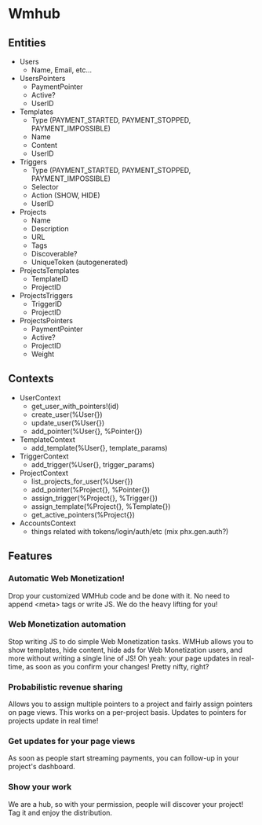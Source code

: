 # Wmhub

## Entities

- Users
  - Name, Email, etc...
- UsersPointers
  - PaymentPointer
  - Active?
  - UserID
- Templates
  - Type (PAYMENT_STARTED, PAYMENT_STOPPED, PAYMENT_IMPOSSIBLE)
  - Name
  - Content
  - UserID
- Triggers
  - Type (PAYMENT_STARTED, PAYMENT_STOPPED, PAYMENT_IMPOSSIBLE)
  - Selector
  - Action (SHOW, HIDE)
  - UserID
- Projects
  - Name
  - Description
  - URL
  - Tags
  - Discoverable?
  - UniqueToken (autogenerated)
- ProjectsTemplates
  - TemplateID
  - ProjectID
- ProjectsTriggers
  - TriggerID
  - ProjectID
- ProjectsPointers
  - PaymentPointer
  - Active?
  - ProjectID
  - Weight

## Contexts

- UserContext
  - get_user_with_pointers!(id)
  - create_user(%User{})
  - update_user(%User{})
  - add_pointer(%User{}, %Pointer{})
- TemplateContext
  - add_template(%User{}, template_params)
- TriggerContext
  - add_trigger(%User{}, trigger_params)
- ProjectContext
  - list_projects_for_user(%User{})
  - add_pointer(%Project{}, %Pointer{})
  - assign_trigger(%Project{}, %Trigger{})
  - assign_template(%Project{}, %Template{})
  - get_active_pointers(%Project{})
- AccountsContext
  - things related with tokens/login/auth/etc (mix phx.gen.auth?)

## Features

### Automatic Web Monetization!

Drop your customized WMHub code and be done with it. No need to append &lt;meta&gt; tags or write JS. We do the heavy lifting for you!

### Web Monetization automation

Stop writing JS to do simple Web Monetization tasks. WMHub allows you to show templates, hide content, hide ads for Web Monetization users, and more without writing a single line of JS! Oh yeah: your page updates in real-time, as soon as you confirm your changes! Pretty nifty, right?

### Probabilistic revenue sharing

Allows you to assign multiple pointers to a project and fairly assign pointers on page views. This works on a per-project basis. Updates to pointers for projects update in real time!

### Get updates for your page views

As soon as people start streaming payments, you can follow-up in your project's dashboard.

### Show your work

We are a hub, so with your permission, people will discover your project! Tag it and enjoy the distribution.